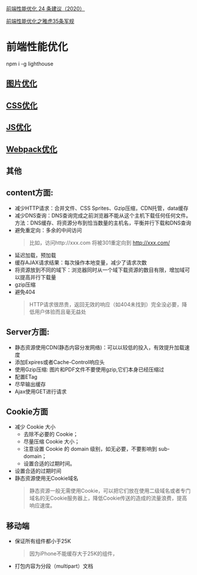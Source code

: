[前端性能优化 24 条建议（2020）](https://juejin.im/post/6892994632968306702)

[前端性能优化之雅虎35条军规](https://juejin.im/post/6844903657318645767)



# 前端性能优化
npm i -g lighthouse

## [图片优化](./图片优化.md)
## [CSS优化](./CSS优化.md)
## [JS优化](./JS优化.md)
## [Webpack优化](./Webpack优化.md)

## 其他
## content方面:
*  减少HTTP请求：合并文件、CSS Sprites、Gzip压缩，CDN托管，data缓存
*  减少DNS查询：DNS查询完成之前浏览器不能从这个主机下载任何任何文件。方法：DNS缓存、将资源分布到恰当数量的主机名，平衡并行下载和DNS查询
*  避免重定向：多余的中间访问
   >比如，访问http://xxx.com 将被301重定向到 http://xxx.com/
*  延迟加载，预加载
*  缓存AJAX请求结果：每次操作本地变量，减少了请求次数
*  将资源放到不同的域下：浏览器同时从一个域下载资源的数目有限，增加域可以提高并行下载量
*  gzip压缩
*  避免404
   >HTTP请求很昂贵，返回无效的响应（如404未找到）完全没必要，降低用户体验而且毫无益处

## Server方面:

* 静态资源使用CDN(静态内容分发网络)：可以以较低的投入，有效提升加载速度  
* 添加Expires或者Cache-Control响应头  
* 使用Gzip压缩: 图片和PDF文件不要使用gzip,它们本身已经压缩过
* 配置ETag
* 尽早输出缓存
* Ajax使用GET进行请求

## Cookie方面
* 减少 Cookie 大小
  * 去除不必要的 Cookie；
  * 尽量压缩 Cookie 大小；
  * 注意设置 Cookie 的 domain 级别，如无必要，不要影响到 sub-domain；
  * 设置合适的过期时间。
* 设置合适的过期时间
* 静态资源使用无Cookie域名
  >静态资源一般无需使用Cookie，可以把它们放在使用二级域名或者专门域名的无Cookie服务器上，降低Cookie传送的造成的流量浪费，提高响应速度。

## 移动端
* 保证所有组件都小于25K
  >因为iPhone不能缓存大于25K的组件，
* 打包内容为分段（multipart）文档  